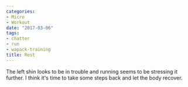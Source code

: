 ```yaml
---
categories:
- Micro
- Workout
date: "2017-03-06"
tags:
- chatter
- run
- wapack-training
title: Rest
---
```


The left shin looks to be in trouble and running seems to be stressing it further. I think it's time to take some steps back and let the body recover.
